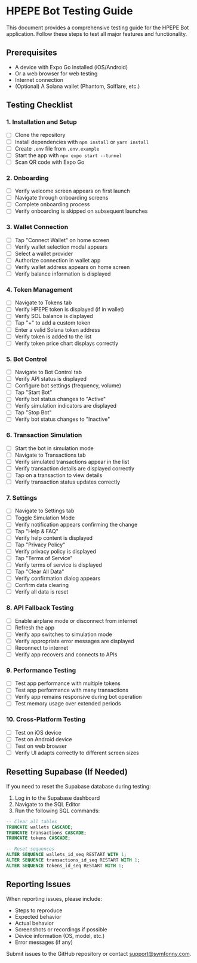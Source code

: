# HPEPE Bot Testing Guide

This document provides a comprehensive testing guide for the HPEPE Bot application. Follow these steps to test all major features and functionality.

## Prerequisites

- A device with Expo Go installed (iOS/Android)
- Or a web browser for web testing
- Internet connection
- (Optional) A Solana wallet (Phantom, Solflare, etc.)

## Testing Checklist

### 1. Installation and Setup

- [ ] Clone the repository
- [ ] Install dependencies with `npm install` or `yarn install`
- [ ] Create `.env` file from `.env.example`
- [ ] Start the app with `npx expo start --tunnel`
- [ ] Scan QR code with Expo Go

### 2. Onboarding

- [ ] Verify welcome screen appears on first launch
- [ ] Navigate through onboarding screens
- [ ] Complete onboarding process
- [ ] Verify onboarding is skipped on subsequent launches

### 3. Wallet Connection

- [ ] Tap "Connect Wallet" on home screen
- [ ] Verify wallet selection modal appears
- [ ] Select a wallet provider
- [ ] Authorize connection in wallet app
- [ ] Verify wallet address appears on home screen
- [ ] Verify balance information is displayed

### 4. Token Management

- [ ] Navigate to Tokens tab
- [ ] Verify HPEPE token is displayed (if in wallet)
- [ ] Verify SOL balance is displayed
- [ ] Tap "+" to add a custom token
- [ ] Enter a valid Solana token address
- [ ] Verify token is added to the list
- [ ] Verify token price chart displays correctly

### 5. Bot Control

- [ ] Navigate to Bot Control tab
- [ ] Verify API status is displayed
- [ ] Configure bot settings (frequency, volume)
- [ ] Tap "Start Bot"
- [ ] Verify bot status changes to "Active"
- [ ] Verify simulation indicators are displayed
- [ ] Tap "Stop Bot"
- [ ] Verify bot status changes to "Inactive"

### 6. Transaction Simulation

- [ ] Start the bot in simulation mode
- [ ] Navigate to Transactions tab
- [ ] Verify simulated transactions appear in the list
- [ ] Verify transaction details are displayed correctly
- [ ] Tap on a transaction to view details
- [ ] Verify transaction status updates correctly

### 7. Settings

- [ ] Navigate to Settings tab
- [ ] Toggle Simulation Mode
- [ ] Verify notification appears confirming the change
- [ ] Tap "Help & FAQ"
- [ ] Verify help content is displayed
- [ ] Tap "Privacy Policy"
- [ ] Verify privacy policy is displayed
- [ ] Tap "Terms of Service"
- [ ] Verify terms of service is displayed
- [ ] Tap "Clear All Data"
- [ ] Verify confirmation dialog appears
- [ ] Confirm data clearing
- [ ] Verify all data is reset

### 8. API Fallback Testing

- [ ] Enable airplane mode or disconnect from internet
- [ ] Refresh the app
- [ ] Verify app switches to simulation mode
- [ ] Verify appropriate error messages are displayed
- [ ] Reconnect to internet
- [ ] Verify app recovers and connects to APIs

### 9. Performance Testing

- [ ] Test app performance with multiple tokens
- [ ] Test app performance with many transactions
- [ ] Verify app remains responsive during bot operation
- [ ] Test memory usage over extended periods

### 10. Cross-Platform Testing

- [ ] Test on iOS device
- [ ] Test on Android device
- [ ] Test on web browser
- [ ] Verify UI adapts correctly to different screen sizes

## Resetting Supabase (If Needed)

If you need to reset the Supabase database during testing:

1. Log in to the Supabase dashboard
2. Navigate to the SQL Editor
3. Run the following SQL commands:

```sql
-- Clear all tables
TRUNCATE wallets CASCADE;
TRUNCATE transactions CASCADE;
TRUNCATE tokens CASCADE;

-- Reset sequences
ALTER SEQUENCE wallets_id_seq RESTART WITH 1;
ALTER SEQUENCE transactions_id_seq RESTART WITH 1;
ALTER SEQUENCE tokens_id_seq RESTART WITH 1;
```

## Reporting Issues

When reporting issues, please include:

- Steps to reproduce
- Expected behavior
- Actual behavior
- Screenshots or recordings if possible
- Device information (OS, model, etc.)
- Error messages (if any)

Submit issues to the GitHub repository or contact support@symfonny.com.